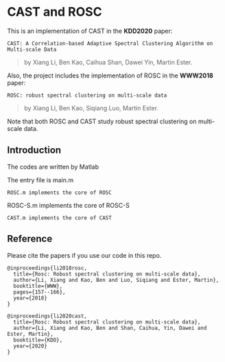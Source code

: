 # CAST and ROSC
This is an implementation of CAST in the <b>KDD2020</b> paper:

`CAST: A Correlation-based Adaptive Spectral Clustering Algorithm on Multi-scale Data`

> by Xiang Li, Ben Kao, Caihua Shan, Dawei Yin, Martin Ester.

Also, the project includes the implementation of ROSC in the <b>WWW2018</b> paper:

`ROSC: robust spectral clustering on multi-scale data`

> by Xiang Li, Ben Kao, Siqiang Luo, Martin Ester.

Note that both ROSC and CAST study robust spectral clustering on multi-scale data.

## Introduction

The codes are written by Matlab

The entry file is main.m

`ROSC.m implements the core of ROSC`

ROSC-S.m implements the core of ROSC-S

`CAST.m implements the core of CAST`

## Reference

Please cite the papers if you use our code in this repo.

```
@inproceedings{li2018rosc,
  title={Rosc: Robust spectral clustering on multi-scale data},
  author={Li, Xiang and Kao, Ben and Luo, Siqiang and Ester, Martin},
  booktitle={WWW},
  pages={157--166},
  year={2018}
}

@inproceedings{li2020cast,
  title={Rosc: Robust spectral clustering on multi-scale data},
  author={Li, Xiang and Kao, Ben and Shan, Caihua, Yin, Dawei and Ester, Martin},
  booktitle={KDD},
  year={2020}
}
```


